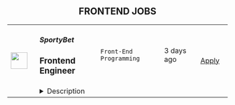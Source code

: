 <div align="center"><h2>FRONTEND JOBS</h2></div><table><tr>
                <td width="100" height="100" rowspan="2">
                    <img src="https://wwr-pro.s3.amazonaws.com/logos/0066/9171/logo.gif" width="38px" height="auto">
                </td>
                <td width="300">
                    <h5>SportyBet</h5>
                    <h3> Frontend Engineer</h3>
                </td>
                <td width="300">
                    <code>Front-End Programming</code>
                </td>
                <td width="200">
                <text>3 days ago</text>
                </td>
                <td width="100" rowspan="2">
                <a href="https://weworkremotely.com/remote-jobs/sportybet-frontend-engineer-3" align="right" target="_blank">Apply</a>
                </td>
            </tr>
            <tr>
                <td colspan="3">
                <details><summary>Description</summary>
                <img src="https://we-work-remotely.imgix.net/logos/0066/9171/logo.gif?ixlib=rails-4.0.0&w=50&h=50&dpr=2&fit=fill&auto=compress" />

<p>
  <strong>Headquarters:</strong> London
    <br /><strong>URL:</strong> <a href="https://sportybet.com">https://sportybet.com</a>
</p>

<div>Sporty's sites are some of the most popular on the internet, consistently staying in Alexa's list of top websites for the countries they operate in</div><div><br></div><div>In this role, you’ll be responsible for developing mobile-first, responsive front ends that are used millions of times per day. We wrote our frontend from scratch in VueJS about 3 years ago, so you’ll be working with the latest technology instead of wrangling with decades-old spaghetti code. </div><div><br></div><div>A willingness to work in VueJS is fine - as long as you are willing to learn and have demonstrable experience in a similar frontend framework.</div><div><br></div><div><strong>Who We Are</strong></div><div><br></div><div>Sporty Group is a consumer internet and technology business with an unrivalled sports media, gaming, social and fintech platform which serves millions of daily active users across the globe via technology and operations hubs across more than 10 countries and 3 continents.</div><div><br></div><div>The recipe for our success is to discover intelligent and energetic people, who are passionate about our products and serving our users, and attract and retain them with a dynamic and flexible work life which empowers them to create value and rewards them generously based upon their contribution.</div><div><br></div><div>We have already built a capable and proven team of 300+ high achievers from a diverse set of backgrounds  and we are looking for more talented individuals to drive further growth and contribute to the innovation, creativity and hard work that currently serves our users further via their grit and innovation.</div><div><br></div><div><strong>Our Stack (we don't expect you to have all of these)</strong></div><div><br></div><div>Vue + Vuex + Vue Router + Webpack + Less + SCSS</div><div>Element UI</div><div>FreeMarker</div><div>AWS, Circle, Drone CI, K8s</div><div><br></div><div><strong>Responsibilities</strong></div><div><br></div><ul>
<li>Develop mobile-first frontends in VueJS</li>
<li>Focus on performance and user experience</li>
<li>Create frontends for the backend management systems</li>
<li>Participate in code reviews with peers and managers to ensure that each increment adheres to original vision as described in the user story and all standard resource libraries and architecture patterns as appropriate</li>
<li>Participate in team ceremonies including planning, grooming, product demonstrations, and team retrospectives</li>
<li>Mentoring less experienced team members</li>
</ul><div><br></div><div><strong>Requirements</strong></div><div><br></div><ul>
<li>Minimum of 2+ Years within a relevant role</li>
<li>Familiarity with at least one: Vue, React, Angular</li>
<li>Familiarity with Git, ES6, Webpack, Less or Sass, and NodeJS</li>
<li>Familiarity with state management like Vuex, Redux, Ngrx</li>
<li>Excellent communication skills </li>
<li>Knowledge of backend stack is a plus</li>
</ul><div><br></div><div><strong>Benefits</strong></div><div><br></div><div>Quarterly and flash bonuses</div><div>Flexible working hours</div><div>Referral bonuses</div><div>28 days paid annual leave</div><div>2 x annual company retreats (Lisbon + Dubai in 2022 / Phuket in Q2 2023 + 1 more TBC!)</div><div>Highly talented, dependable co-workers in a global, multicultural organisation</div><div>Payment via world class online wallet system DEEL</div><div>Top of the line equipment supplied by market leader Hofy</div><div>We score 100% on The Joel Test</div><div>Our teams are small enough for you to be impactful</div><div>Our business is globally established and successful, offering stability and security to our Team Members</div><div><br></div><div><strong>Interview Process</strong></div><div><br></div><div>HackerRank Test </div><div>Remote video screening with our Talent Acquisition Team + live ID check</div><div>Remote 90 min video interview loop with 3 x Team Members (30 mins each)</div><div>Pre offer call with Talent Acquisition Team</div><div>ID check via Zinc</div><div>24-72 hour feedback loops throughout process</div><div><br></div><div><br></div>

<p><strong>To apply:</strong> <a href="https://weworkremotely.com/remote-jobs/sportybet-frontend-engineer-3">https://weworkremotely.com/remote-jobs/sportybet-frontend-engineer-3</a></p>

                </details>
                </td>
            </tr></table>